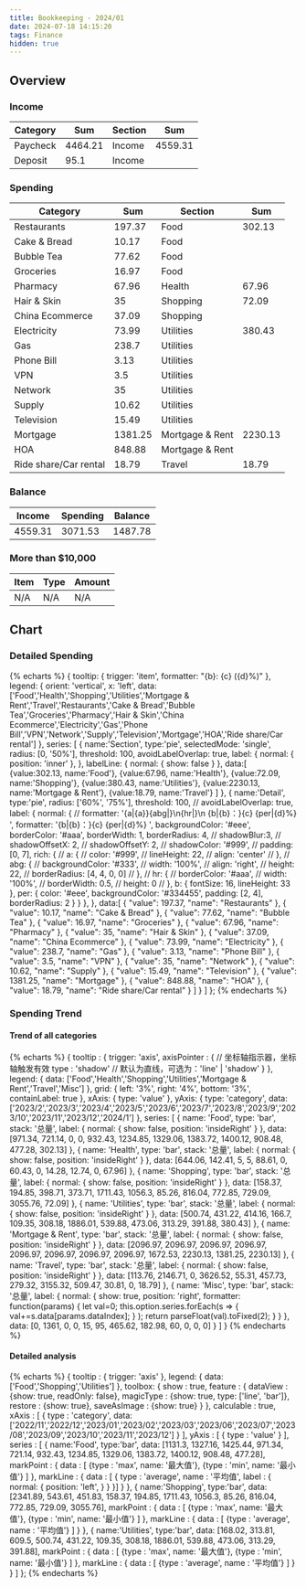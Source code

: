 ```yaml
---
title: Bookkeeping - 2024/01
date: 2024-07-18 14:15:20
tags: Finance
hidden: true
---
```


## Overview

### Income

| Category         | Sum     | Section         | Sum     |
| ---------------- | ------- | --------------- | ------- |
| Paycheck         | 4464.21 | Income          | 4559.31 |
| Deposit          | 95.1    | Income          |         |

### Spending

| Category              | Sum     | Section         | Sum     |
| --------------------- | ------- | --------------- | ------- |
| Restaurants           | 197.37  | Food            | 302.13  |
| Cake & Bread          | 10.17   | Food            |         |
| Bubble Tea            | 77.62   | Food            |         |
| Groceries             | 16.97   | Food            |         |
| Pharmacy              | 67.96   | Health          | 67.96   |
| Hair & Skin           | 35      | Shopping        | 72.09   |
| China Ecommerce       | 37.09   | Shopping        |         |
| Electricity           | 73.99   | Utilities       | 380.43  |
| Gas                   | 238.7   | Utilities       |         |
| Phone Bill            | 3.13    | Utilities       |         |
| VPN                   | 3.5     | Utilities       |         |
| Network               | 35      | Utilities       |         |
| Supply                | 10.62   | Utilities       |         |
| Television            | 15.49   | Utilities       |         |
| Mortgage              | 1381.25 | Mortgage & Rent | 2230.13 |
| HOA                   | 848.88  | Mortgage & Rent |         |
| Ride share/Car rental | 18.79   | Travel          | 18.79   |

### Balance

| Income  | Spending | Balance |
| ------- | -------- | ------- |
| 4559.31 | 3071.53  | 1487.78 |

### More than $10,000

| Item | Type | Amount |
| ---- | ---- | ------ |
| N/A  | N/A  | N/A    |

## Chart

### Detailed Spending

{% echarts %}
{
    tooltip: {
        trigger: 'item',
        formatter: "{b}: {c} ({d}%)"
    },
    legend: {
        orient: 'vertical',
        x: 'left',
        data:['Food','Health','Shopping','Utilities','Mortgage & Rent','Travel','Restaurants','Cake & Bread','Bubble Tea','Groceries','Pharmacy','Hair & Skin','China Ecommerce','Electricity','Gas','Phone Bill','VPN','Network','Supply','Television','Mortgage','HOA','Ride share/Car rental']
    },
    series: [
        {
            name:'Section',
            type:'pie',
            selectedMode: 'single',
            radius: [0, '50%'],
            threshold: 100,
            avoidLabelOverlap: true,
            label: {
                normal: {
                    position: 'inner'
                },
            },
            labelLine: {
                normal: {
                    show: false
                }
            },
            data:[
                {value:302.13, name:'Food'},
                {value:67.96, name:'Health'},
                {value:72.09, name:'Shopping'},
                {value:380.43, name:'Utilities'},
                {value:2230.13, name:'Mortgage & Rent'},
                {value:18.79, name:'Travel'}
            ]
        },
        {
            name:'Detail',
            type:'pie',
            radius: ['60%', '75%'],
            threshold: 100,
            // avoidLabelOverlap: true,
            label: {
                normal: {
                    // formatter: '{a|{a}}{abg|}\n{hr|}\n  {b|{b}：}{c}  {per|{d}%}  ',
                    formatter: '{b|{b}：}{c}  {per|{d}%}  ',
                    backgroundColor: '#eee',
                    borderColor: '#aaa',
                    borderWidth: 1,
                    borderRadius: 4,
                    // shadowBlur:3,
                    // shadowOffsetX: 2,
                    // shadowOffsetY: 2,
                    // shadowColor: '#999',
                    // padding: [0, 7],
                    rich: {
                        // a: {
                        //    color: '#999',
                        //    lineHeight: 22,
                        //    align: 'center'
                        // },
                        // abg: {
                        //     backgroundColor: '#333',
                        //     width: '100%',
                        //     align: 'right',
                        //     height: 22,
                        //     borderRadius: [4, 4, 0, 0]
                        // },
                        // hr: {
                        //    borderColor: '#aaa',
                        //    width: '100%',
                        //    borderWidth: 0.5,
                        //    height: 0
                        // },
                        b: {
                            fontSize: 16,
                            lineHeight: 33
                        },
                        per: {
                            color: '#eee',
                            backgroundColor: '#334455',
                            padding: [2, 4],
                            borderRadius: 2
                        }
                    }
                },
            },
            data:[
                { "value": 197.37, "name": "Restaurants" },
                { "value": 10.17, "name": "Cake & Bread" },
                { "value": 77.62, "name": "Bubble Tea" },
                { "value": 16.97, "name": "Groceries" },
                { "value": 67.96, "name": "Pharmacy" },
                { "value": 35, "name": "Hair & Skin" },
                { "value": 37.09, "name": "China Ecommerce" },
                { "value": 73.99, "name": "Electricity" },
                { "value": 238.7, "name": "Gas" },
                { "value": 3.13, "name": "Phone Bill" },
                { "value": 3.5, "name": "VPN" },
                { "value": 35, "name": "Network" },
                { "value": 10.62, "name": "Supply" },
                { "value": 15.49, "name": "Television" },
                { "value": 1381.25, "name": "Mortgage" },
                { "value": 848.88, "name": "HOA" },
                { "value": 18.79, "name": "Ride share/Car rental" }
            ]
        }
    ]
};
{% endecharts %}

### Spending Trend

#### Trend of all categories

{% echarts %}
{
    tooltip : {
        trigger: 'axis',
        axisPointer : {            // 坐标轴指示器，坐标轴触发有效
            type : 'shadow'        // 默认为直线，可选为：'line' | 'shadow'
        }
    },
    legend: {
        data: ['Food','Health','Shopping','Utilities','Mortgage & Rent','Travel','Misc']
    },
    grid: {
        left: '3%',
        right: '4%',
        bottom: '3%',
        containLabel: true
    },
    xAxis:  {
        type: 'value'
    },
    yAxis: {
        type: 'category',
        data: ['2023/2','2023/3','2023/4','2023/5','2023/6','2023/7','2023/8','2023/9','2023/10','2023/11','2023/12','2024/1']
    },
    series: [
        {
            name: 'Food',
            type: 'bar',
            stack: '总量',
            label: {
                normal: {
                    show: false,
                    position: 'insideRight'
                }
            },
            data: [971.34, 721.14, 0, 0, 932.43, 1234.85, 1329.06, 1383.72, 1400.12, 908.48, 477.28, 302.13]
        },
        {
            name: 'Health',
            type: 'bar',
            stack: '总量',
            label: {
                normal: {
                    show: false,
                    position: 'insideRight'
                }
            },
            data: [644.06, 142.41, 5, 5, 88.61, 0, 60.43, 0, 14.28, 12.74, 0, 67.96]
        },
        {
            name: 'Shopping',
            type: 'bar',
            stack: '总量',
            label: {
                normal: {
                    show: false,
                    position: 'insideRight'
                }
            },
            data: [158.37, 194.85, 398.71, 373.71, 1711.43, 1056.3, 85.26, 816.04, 772.85, 729.09, 3055.76, 72.09]
        },
        {
            name: 'Utilities',
            type: 'bar',
            stack: '总量',
            label: {
                normal: {
                    show: false,
                    position: 'insideRight'
                }
            },
            data: [500.74, 431.22, 414.16, 166.7, 109.35, 308.18, 1886.01, 539.88, 473.06, 313.29, 391.88, 380.43]
        },
        {
            name: 'Mortgage & Rent',
            type: 'bar',
            stack: '总量',
            label: {
                normal: {
                    show: false,
                    position: 'insideRight'
                }
            },
            data: [2096.97, 2096.97, 2096.97, 2096.97, 2096.97, 2096.97, 2096.97, 2096.97, 1672.53, 2230.13, 1381.25, 2230.13]
        },
        {
            name: 'Travel',
            type: 'bar',
            stack: '总量',
            label: {
                normal: {
                    show: false,
                    position: 'insideRight'
                }
            },
            data: [113.76, 2146.71, 0, 3626.52, 55.31, 457.73, 279.32, 3155.32, 509.47, 30.81, 0, 18.79]
        },
        {
            name: 'Misc',
            type: 'bar',
            stack: '总量',
            label: {
                normal: {
                    show: true,
                    position: 'right',
                    formatter: function(params) {
                        let val=0;
                        this.option.series.forEach(s => {
                            val+=s.data[params.dataIndex];
                        } );
                        return parseFloat(val).toFixed(2);
                    }
                }
            },
            data: [0, 1361, 0, 0, 15, 95, 465.62, 182.98, 60, 0, 0, 0]
        }
    ]
}
{% endecharts %}

#### Detailed analysis

{% echarts %}
{
    tooltip : {
        trigger: 'axis'
    },
    legend: {
        data:['Food','Shopping','Utilities']
    },
    toolbox: {
        show : true,
        feature : {
            dataView : {show: true, readOnly: false},
            magicType : {show: true, type: ['line', 'bar']},
            restore : {show: true},
            saveAsImage : {show: true}
        }
    },
    calculable : true,
    xAxis : [
        {
            type : 'category',
            data: ['2022/11','2022/12','2023/01','2023/02','2023/03','2023/06','2023/07','2023/08','2023/09','2023/10','2023/11','2023/12']
        }
    ],
    yAxis : [
        {
            type : 'value'
        }
    ],
    series : [
        {
            name:'Food',
            type:'bar',
            data: [1131.3, 1327.16, 1425.44, 971.34, 721.14, 932.43, 1234.85, 1329.06, 1383.72, 1400.12, 908.48, 477.28],
            markPoint : {
                data : [
                    {type : 'max', name: '最大值'},
                    {type : 'min', name: '最小值'}
                ]
            },
            markLine : {
                data : [
                {
                    type : 'average',
                    name : '平均值',
                    label : {
                        normal: {
                            position: 'left',
                        }
                    }
                }]
            }
        },
        {
            name:'Shopping',
            type:'bar',
            data: [2341.89, 543.61, 451.83, 158.37, 194.85, 1711.43, 1056.3, 85.26, 816.04, 772.85, 729.09, 3055.76],
            markPoint : {
                data : [
                    {type : 'max', name: '最大值'},
                    {type : 'min', name: '最小值'}
                ]
            },
            markLine : {
                data : [
                    {type : 'average', name : '平均值'}
                ]
            }
        },
        {
            name:'Utilities',
            type:'bar',
            data: [168.02, 313.81, 609.5, 500.74, 431.22, 109.35, 308.18, 1886.01, 539.88, 473.06, 313.29, 391.88],
            markPoint : {
                data : [
                    {type : 'max', name: '最大值'},
                    {type : 'min', name: '最小值'}
                ]
            },
            markLine : {
                data : [
                    {type : 'average', name : '平均值'}
                ]
            }
        }
    ]
};
{% endecharts %}
